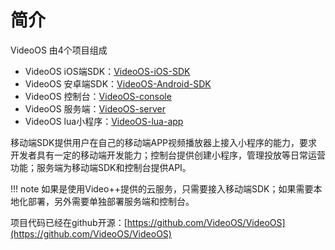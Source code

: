 # 简介
VideoOS 由4个项目组成

* VideoOS iOS端SDK：[VideoOS-iOS-SDK](../videoos-ios-sdk) 
* VideoOS 安卓端SDK：[VideoOS-Android-SDK](../videoos-android-sdk) 
* VideoOS 控制台：[VideoOS-console](../videoos-console) 
* VideoOS 服务端：[VideoOS-server](../videoos-server) 
* VideoOS lua小程序：[VideoOS-lua-app](../videoos-lua-app)

移动端SDK提供用户在自己的移动端APP视频播放器上接入小程序的能力，要求开发者具有一定的移动端开发能力；控制台提供创建小程序，管理投放等日常运营功能；服务端为移动端SDK和控制台提供API。  

!!! note
    如果是使用Video++提供的云服务，只需要接入移动端SDK；如果需要本地化部署，另外需要单独部署服务端和控制台。

项目代码已经在github开源：[https://github.com/VideoOS/VideoOS](https://github.com/VideoOS/VideoOS)
